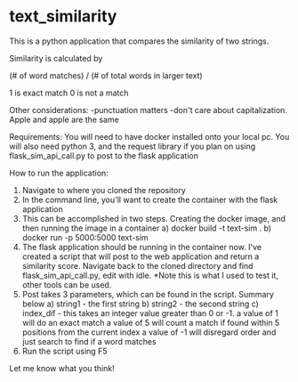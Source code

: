 # text_similarity

This is a python application that compares the similarity of two strings.

Similarity is calculated by 

(# of word matches) / (# of total words in larger text)

1 is exact match
0 is not a match

Other considerations:
-punctuation matters
-don't care about capitalization. Apple and apple are the same

Requirements: 
You will need to have docker installed onto your local pc.
You will also need python 3, and the request library if you plan on using flask_sim_api_call.py to post to the flask application

How to run the application:
1) Navigate to where you cloned the repository
2) In the command line, you'll want to create the container with the flask application
3) This can be accomplished in two steps. Creating the docker image, and then running the image in a container
	a) docker build -t text-sim .
    b) docker run -p 5000:5000 text-sim
4) The flask application should be running in the container now. I've created a script that will post to the web application and return a similarity score. Navigate back to the cloned directory and find flask_sim_api_call.py, edit with idle. *Note this is what I used to test it, other tools can be used.
5) Post takes 3 parameters, which can be found in the script. Summary below
	a) string1 - the first string
	b) string2 - the second string
	c) index_dif - this takes an integer value greater than 0 or -1. 
    	a value of 1 will do an exact match
    	a value of 5 will count a match if found within 5 positions from the current index
    	a value of -1 will disregard order and just search to find if a word matches
6) Run the script using F5


Let me know what you think!
